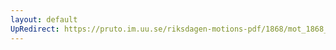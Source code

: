 ```yaml
---
layout: default
UpRedirect: https://pruto.im.uu.se/riksdagen-motions-pdf/1868/mot_1868__ak__120/mot_1868__ak__120-001.pdf
---
```

